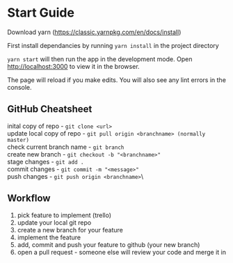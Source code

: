 # Start Guide

Download yarn (https://classic.yarnpkg.com/en/docs/install)

First install dependancies by running `yarn install` in the project directory

`yarn start` will then run the app in the development mode.
Open [http://localhost:3000](http://localhost:3000) to view it in the browser.

The page will reload if you make edits.
You will also see any lint errors in the console.

## GitHub Cheatsheet

inital copy of repo - `git clone <url>`\
update local copy of repo - `git pull origin <branchname> (normally master)`\
check current branch name - `git branch`\
create new branch - `git checkout -b "<branchname>"`\
stage changes - `git add .`\
commit changes - `git commit -m "<message>"`\
push changes - `git push origin <branchname>`\

## Workflow

1. pick feature to implement (trello)
2. update your local git repo
3. create a new branch for your feature
4. implement the feature
5. add, commit and push your feature to github (your new branch)
6. open a pull request - someone else will review your code and merge it in
